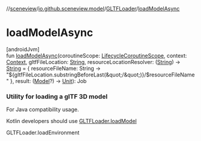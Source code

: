 //[sceneview](../../../index.md)/[io.github.sceneview.model](../index.md)/[GLTFLoader](index.md)/[loadModelAsync](load-model-async.md)

# loadModelAsync

[androidJvm]\
fun [loadModelAsync](load-model-async.md)(coroutineScope: [LifecycleCoroutineScope](https://developer.android.com/reference/kotlin/androidx/lifecycle/LifecycleCoroutineScope.html), context: [Context](https://developer.android.com/reference/kotlin/android/content/Context.html), gltfFileLocation: [String](https://kotlinlang.org/api/latest/jvm/stdlib/kotlin/-string/index.html), resourceLocationResolver: ([String](https://kotlinlang.org/api/latest/jvm/stdlib/kotlin/-string/index.html)) -&gt; [String](https://kotlinlang.org/api/latest/jvm/stdlib/kotlin/-string/index.html) = { resourceFileName: String -&gt;
            &quot;${gltfFileLocation.substringBeforeLast(&quot;/&quot;)}/$resourceFileName&quot;
        }, result: ([Model](../index.md#1227607086%2FClasslikes%2F-1571379623)?) -&gt; [Unit](https://kotlinlang.org/api/latest/jvm/stdlib/kotlin/-unit/index.html)): Job

###  Utility for loading a glTF 3D model

For Java compatibility usage.

Kotlin developers should use [GLTFLoader.loadModel](load-model.md)

GLTFLoader.loadEnvironment
